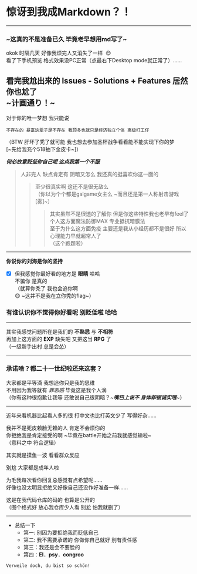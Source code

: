 # 惊讶到我成Markdown？！
****
### ~这真的不是准备已久 毕竟老早想用md写了~

okok 时隔几天 好像我烦完人又消失了一样  :blush:  
看了下手机预览 格式效果没PC正常（点最右下Desktop mode就正常了）......

看完我尬出来的 Issues - Solutions + Features 居然你也尬了   
~计画通り！~  
---
对于你的唯一梦想 我只能说  
```
不存在的 暴富这辈子是不存在 我顶多也就只是经济独立个体 高级打工仔  
```
（BTW 肝坏了秃了就可能 我也想去参加圣杯战争看看能不能实现下你的梦  
[~先给我充个518抽下金皮卡~]）  

***何必故意贬低你自己呢 这点我第一个不服***  

>人非完人 缺点肯定有 阴暗又怎么 我还真的挺喜欢你这一面的  
>>至少很真实啊 这还不是很无敌么  
>>（你以为个个都是galgame女主么 ~而且还是第一人称射击游戏[雾]~）  
>>>其实虽然不是很透的了解你 但是你这些特性我也老早有feel了  
>>>个人这方面魔法防御MAX 专业抵抗暗膜法  
>>>至于为什么这方面免疫 主要还是我从小经历都不是很好 所以心理能力早就超常人了  
>>>（这个跑题啦）  
---   
__你说你的刘海是你的坚持__  
- [x] 但我感觉你最好看的地方是 __眼睛__ 哈哈  
不骗你 是真的  
（就算你秃了 我也会追你啊   
:blush: ~这并不是我在立你秃的flag~）  

### 有谁认识你不觉得你好看呢 别贬低啦 哈哈  
---
其实我感觉问题所在是我们的 __不熟悉__ 与 __不相符__  
再加上这方面的 __EXP__ 缺失吧 又把这当 __RPG__ 了  
（一级新手出村 总是会怂）  

---
### 承诺啥？都二十一世纪啦还来这套？  
大家都是平等滴 我想追你只是我的思维   
不用因为我等就有 *罪恶感*  毕竟这是我个人滴   
（你有这种很抱歉让我等 还敢说自己很阴暗？~***嘴巴上说不 身体却很诚实哦***~）  

---
近年来看机器比起看人多的很 打中文也比打英文少了 写得好杂......  

我并不是死皮赖脸无赖的人 肯定不会烦你的  
你拒绝我是肯定接受的啊 ~毕竟在battle开始之前我就感觉输啦~  
（意料之中 符合逻辑）  

其实就是摸鱼一波 看看群众反应  

别尬 大家都是成年人啦  

为毛我每次看你回复总感觉有点希望呢......  
好像也没太明显拒绝又好像自己还没作好准备一样......  

这是在我代码仓库的码的 也算是公开的  
（图个格式好 放心我仓库少人看 别尬 怕我就删了）  
****
* 总结一下 
	* 第一: 别因为要拒绝我而贬低自己
	* 第二: 我不需要承诺的 你做你自己就好 别有责任感
	* 第三：我还是会不要脸的
	* 第四：__El．psy．congroo__

```
Verweile doch, du bist so schön!  
``` 
